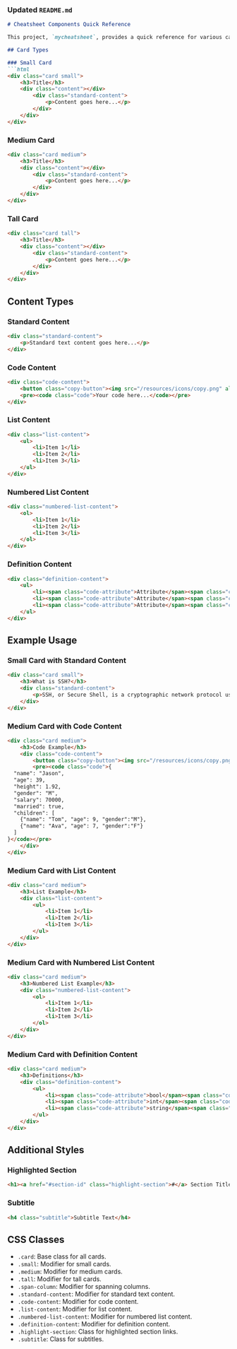 ### Updated `README.md`

```markdown
# Cheatsheet Components Quick Reference

This project, `mycheatsheet`, provides a quick reference for various card components and their internal content elements. It aims to help developers quickly add the correct card components with the appropriate content types in their web applications.

## Card Types

### Small Card
```html
<div class="card small">
    <h3>Title</h3>
    <div class="content"></div>
        <div class="standard-content">
            <p>Content goes here...</p>
        </div>
    </div>
</div>
```

### Medium Card
```html
<div class="card medium">
    <h3>Title</h3>
    <div class="content"></div>
        <div class="standard-content">
            <p>Content goes here...</p>
        </div>
    </div>
</div>
```

### Tall Card
```html
<div class="card tall">
    <h3>Title</h3>
    <div class="content"></div>
        <div class="standard-content">
            <p>Content goes here...</p>
        </div>
    </div>
</div>
```

## Content Types

### Standard Content
```html
<div class="standard-content">
    <p>Standard text content goes here...</p>
</div>
```

### Code Content
```html
<div class="code-content">
    <button class="copy-button"><img src="/resources/icons/copy.png" alt="copy icon"></button>
    <pre><code class="code">Your code here...</code></pre>
</div>
```

### List Content
```html
<div class="list-content">
    <ul>
        <li>Item 1</li>
        <li>Item 2</li>
        <li>Item 3</li>
    </ul>
</div>
```

### Numbered List Content
```html
<div class="numbered-list-content">
    <ol>
        <li>Item 1</li>
        <li>Item 2</li>
        <li>Item 3</li>
    </ol>
</div>
```

### Definition Content
```html
<div class="definition-content">
    <ul>
        <li><span class="code-attribute">Attribute</span><span class="code-definition">Definition</span></li>
        <li><span class="code-attribute">Attribute</span><span class="code-definition">Definition</span></li>
        <li><span class="code-attribute">Attribute</span><span class="code-definition">Definition</span></li>
    </ul>
</div>
```

## Example Usage

### Small Card with Standard Content
```html
<div class="card small">
    <h3>What is SSH?</h3>
    <div class="standard-content">
        <p>SSH, or Secure Shell, is a cryptographic network protocol used for secure data communication...</p>
    </div>
</div>
```

### Medium Card with Code Content
```html
<div class="card medium">
    <h3>Code Example</h3>
    <div class="code-content">
        <button class="copy-button"><img src="/resources/icons/copy.png" alt="copy icon"></button>
        <pre><code class="code">{
  "name": "Jason",
  "age": 39,
  "height": 1.92,
  "gender": "M",
  "salary": 70000,
  "married": true,
  "children": [
    {"name": "Tom", "age": 9, "gender":"M"},
    {"name": "Ava", "age": 7, "gender":"F"}
  ]
}</code></pre>
    </div>
</div>
```

### Medium Card with List Content
```html
<div class="card medium">
    <h3>List Example</h3>
    <div class="list-content">
        <ul>
            <li>Item 1</li>
            <li>Item 2</li>
            <li>Item 3</li>
        </ul>
    </div>
</div>
```

### Medium Card with Numbered List Content
```html
<div class="card medium">
    <h3>Numbered List Example</h3>
    <div class="numbered-list-content">
        <ol>
            <li>Item 1</li>
            <li>Item 2</li>
            <li>Item 3</li>
        </ol>
    </div>
</div>
```

### Medium Card with Definition Content
```html
<div class="card medium">
    <h3>Definitions</h3>
    <div class="definition-content">
        <ul>
            <li><span class="code-attribute">bool</span><span class="code-definition">A boolean value</span></li>
            <li><span class="code-attribute">int</span><span class="code-definition">An integer value</span></li>
            <li><span class="code-attribute">string</span><span class="code-definition">A string value</span></li>
        </ul>
    </div>
</div>
```

## Additional Styles

### Highlighted Section
```html
<h1><a href="#section-id" class="highlight-section">#</a> Section Title</h1>
```

### Subtitle
```html
<h4 class="subtitle">Subtitle Text</h4>
```

## CSS Classes

- `.card`: Base class for all cards.
- `.small`: Modifier for small cards.
- `.medium`: Modifier for medium cards.
- `.tall`: Modifier for tall cards.
- `.span-column`: Modifier for spanning columns.
- `.standard-content`: Modifier for standard text content.
- `.code-content`: Modifier for code content.
- `.list-content`: Modifier for list content.
- `.numbered-list-content`: Modifier for numbered list content.
- `.definition-content`: Modifier for definition content.
- `.highlight-section`: Class for highlighted section links.
- `.subtitle`: Class for subtitles.
```